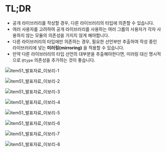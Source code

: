 # TL;DR

- 공개 라이브러리를 작성할 경우, 다른 라이브러리의 타입에 의존할 수 있습니다.
- 여러 사용자를 고려하여 공개 라이브러리를 사용하는 여러 그룹의 사용자가 각자 사용하지 않는 모듈의 의존성을 가지지 않게 해야합니다.
- 다른 라이브러리의 타입에만 의존하는 경우, 필요한 선언부만 추출하여 작성 중인 라이브러리에 넣는 **미러링(mirroring)** 을 적용할 수 있습니다.
- 만약 다른 라이브러리의 타입 선언의 대부분을 추출해야한다면, 미러링 대신 명시적으로 `@type` 의존성을 추가하는 것이 좋습니다.

![item51_발표자료_이보리-1](https://github.com/Bori-github/Effective_TypeScript/assets/85009583/fe5e7431-a6da-4336-8d32-da5747f4320f)

![item51_발표자료_이보리-2](https://github.com/Bori-github/Effective_TypeScript/assets/85009583/38221dd8-78a1-4361-829d-a224d92af8d8)

![item51_발표자료_이보리-3](https://github.com/Bori-github/Effective_TypeScript/assets/85009583/66adb398-a07b-4682-beba-0c87c9efc32e)

![item51_발표자료_이보리-4](https://github.com/Bori-github/Effective_TypeScript/assets/85009583/be60c9a9-6446-4f88-ae9d-ea18001d303a)

![item51_발표자료_이보리-5](https://github.com/Bori-github/Effective_TypeScript/assets/85009583/ff327c57-67b7-4c66-9c00-58ea65ade074)

![item51_발표자료_이보리-6](https://github.com/Bori-github/Effective_TypeScript/assets/85009583/2475f917-62ab-42ad-93dd-30d7e57be445)

![item51_발표자료_이보리-7](https://github.com/Bori-github/Effective_TypeScript/assets/85009583/11afd7bf-b0ea-442d-bb1f-841fca292a97)

![item51_발표자료_이보리-8](https://github.com/Bori-github/Effective_TypeScript/assets/85009583/e066debb-46fb-40ea-aea9-aa64e7cd931e)
